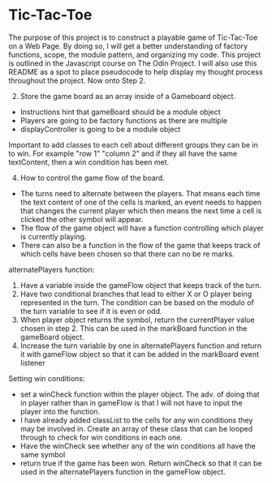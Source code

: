 # Tic-Tac-Toe

The purpose of this project is to construct a playable game of Tic-Tac-Toe on a Web Page.  By doing so, I will get a better understanding of factory functions, scope, the module pattern, and organizing my code.  This project is outlined in the Javascript course on The Odin Project.  I will also use this README as a spot to place pseudocode to help display my thought process throughout the project.  Now onto Step 2.

2. Store the game board as an array inside of a Gameboard object.
- Instructions hint that gameBoard should be a module object
- Players are going to be factory functions as there are multiple
- displayController is going to be a module object

Important to add classes to each cell about different groups they can be in to win.  For example "row 1" "column 2" and if they all have the same textContent, then a win condition has been met.

4. How to control the game flow of the board.
- The turns need to alternate between the players.  That means each time the text content of one of the cells is marked, an event needs to happen that changes the current player which then means the next time a cell is clicked the other symbol will appear.
- The flow of the game object will have a function controlling which player is currently playing.
- There can also be a function in the flow of the game that keeps track of which cells have been chosen so that there can no be re marks.

alternatePlayers function:
1. Have a variable inside the gameFlow object that keeps track of the turn.
2. Have two conditional branches that lead to either X or O player being represented in the turn.  The condition can be based on the modulo of the turn variable to see if it is even or odd.
3. When player object returns the symbol, return the currentPlayer value chosen in step 2.  This can be used in the markBoard function in the gameBoard object.
4. Increase the turn variable by one in alternatePlayers function and return it with gameFlow object so that it can be added in the markBoard event listener

Setting win conditions:
- set a winCheck function within the player object.  The adv. of doing that in player rather than in gameFlow is that I will not have to input the player into the function.
- I have already added classList to the cells for any win conditions they may be involved in.  Create an array of these class that can be looped through to check for win conditions in each one.
- Have the winCheck see whether any of the win conditions all have the same symbol
- return true if the game has been won.  Return winCheck so that it can be used in the alternatePlayers function in the gameFlow object.